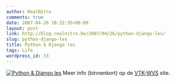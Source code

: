 ```yaml
---
author: RealNitro
comments: true
date: 2007-04-26 18:32:35+00:00
layout: post
link: http://blog.realnitro.be/2007/04/26/python-django-les/
slug: python-django-les
title: Python & Django les
tags: Life
wordpress_id: 33
---
```


[![Python & Django les](http://www.realnitro.be/files/wvs/affiche/affiche_python_django_inkscape.png)](http://www.realnitro.be/files/wvs/affiche/affiche_python_django_inkscape.pdf)
Meer info (binnenkort) op de [VTK-WVS](http://www.vtk.ugent.be/wvs/) site.
